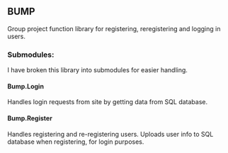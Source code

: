 ## BUMP
Group project function library for registering, reregistering and logging in users.


### Submodules:
I have broken this library into submodules for easier handling.
#### Bump.Login
Handles login requests from site by getting data from SQL database.

#### Bump.Register
Handles registering and re-registering users.
Uploads user info to SQL database when registering, for login purposes.
